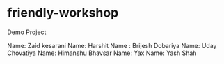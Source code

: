 # friendly-workshop
Demo Project

Name: Zaid kesarani
Name: Harshit 
Name : Brijesh Dobariya
Name: Uday Chovatiya
Name: Himanshu Bhavsar
Name: Yax
Name: Yash Shah
